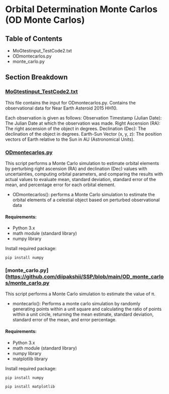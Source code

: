 # Orbital Determination Monte Carlos (OD Monte Carlos)

## Table of Contents
- MoGtestinput_TestCode2.txt
- ODmontecarlos.py
- monte_carlo.py

## Section Breakdown
### [MoGtestinput_TestCode2.txt](https://github.com/diipakshii/SSP/blob/main/OD_monte_carlos/MoGtestinput_TestCode2.txt)
This file contains the input for ODmontecarlos.py. Contains the observational data for Near Earth Asteroid 2015 HH10.

Each observation is given as follows:
Observation Timestamp (Julian Date): The Julian Date at which the observation was made.
Right Ascension (RA): The right ascension of the object in degrees.
Declination (Dec): The declination of the object in degrees.
Earth-Sun Vector (x, y, z): The position vectors of Earth relative to the Sun in AU (Astronomical Units).

### [ODmontecarlos.py](https://github.com/diipakshii/SSP/blob/main/OD_monte_carlos/ODmontecarlos.py)
This script performs a Monte Carlo simulation to estimate orbital elements by perturbing right ascension (RA) and declination (Dec) values with uncertainties, computing orbital parameters, and comparing the results with actual values to evaluate mean, standard deviation, standard error of the mean, and percentage error for each orbital element.
- ODmontecarlos(): performs a Monte Carlo simulation to estimate the orbital elements of a celestial object based on perturbed observational data

#### Requirements:
- Python 3.x
- math module (standard library)
- numpy library
  
Install required package:
```
pip install numpy
```

### [monte_carlo.py](https://github.com/diipakshii/SSP/blob/main/OD_monte_carlos/monte_carlo.py
This script performs a Monte Carlo simulation to estimate the value of π. 
- montecarlo(): Performs a monte carlo simulation by randomly generating points within a unit square and calculating the ratio of points within a unit circle, returning the mean estimate, standard deviation, standard error of the mean, and error percentage.

#### Requirements:
- Python 3.x
- math module (standard library)
- numpy library
- matplotlib library
  
Install required package:
```
pip install numpy
```
```
pip install matplotlib
```
